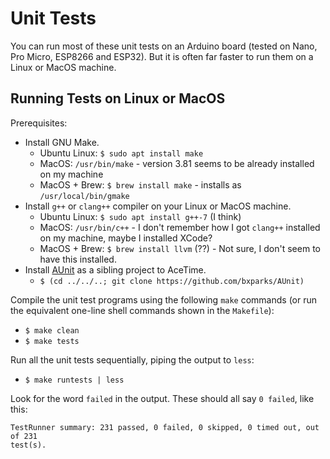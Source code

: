 # Unit Tests

You can run most of these unit tests on an Arduino board (tested on
Nano, Pro Micro, ESP8266 and ESP32). But it is often far faster to run them on a
Linux or MacOS machine.

## Running Tests on Linux or MacOS

Prerequisites:

* Install GNU Make.
    * Ubuntu Linux: `$ sudo apt install make`
    * MacOS: `/usr/bin/make` - version 3.81 seems to be already installed on my machine
    * MacOS + Brew: `$ brew install make` - installs as `/usr/local/bin/gmake`
* Install `g++` or `clang++` compiler on your Linux or MacOS machine.
    * Ubuntu Linux: `$ sudo apt install g++-7` (I think)
    * MacOS: `/usr/bin/c++` - I don't remember how I got `clang++` installed on
      my machine, maybe I installed XCode?
    * MacOS + Brew: `$ brew install llvm` (??) - Not sure, I don't seem to have
      this installed.
* Install [AUnit](https://github.com/bxparks/AUnit) as a sibling project to
  AceTime.
  * `$ (cd ../../..; git clone https://github.com/bxparks/AUnit)`

Compile the unit test programs using the following `make` commands (or run
the equivalent one-line shell commands shown in the `Makefile`):

* `$ make clean`
* `$ make tests`

Run all the unit tests sequentially, piping the output to `less`:
* `$ make runtests | less`

Look for the word `failed` in the output. These should all say `0 failed`, like
this:

```
TestRunner summary: 231 passed, 0 failed, 0 skipped, 0 timed out, out of 231
test(s).
```
